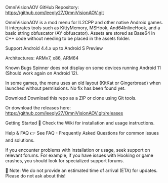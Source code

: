 OmniVisionAOV
GitHub Repository: https://github.com/leeqly27/OmniVisionAOV.git

OmniVisionAOV is a mod menu for IL2CPP and other native Android games. It integrates tools such as KittyMemory, MSHook, And64InlineHook, and a basic string obfuscator (AY obfuscator). Assets are stored as Base64 in C++ code without needing to be placed in the assets folder.

Support
Android 4.4.x up to Android S Preview

Architectures: ARMv7, x86, ARM64

Known Bugs
Spinner does not display on some devices running Android 11 (Should work again on Android 12).

In some games, the menu uses an old layout (KitKat or Gingerbread) when launched without permissions. No fix has been found yet.

Download
Download this repo as a ZIP or clone using Git tools.

Or download the releases here: https://github.com/leeqly27/OmniVisionAOV.git/releases

Getting Started
🔹 Check the Wiki for installation and usage instructions.

Help & FAQ
👉 See FAQ - Frequently Asked Questions for common issues and solutions.

If you encounter problems with installation or usage, seek support on relevant forums. For example, if you have issues with Hooking or game crashes, you should look for specialized support forums.

🔴 Note: We do not provide an estimated time of arrival (ETA) for updates. Please do not ask about this!